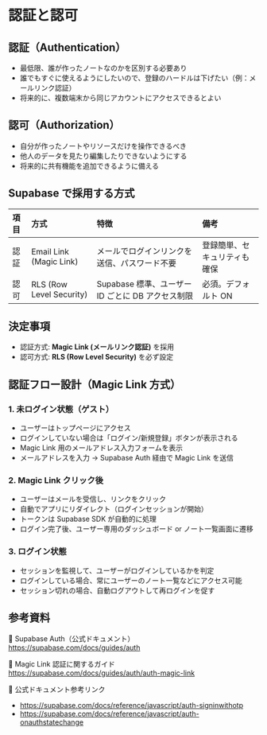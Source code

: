 # 認証と認可

## 認証（Authentication）

- 最低限、誰が作ったノートなのかを区別する必要あり
- 誰でもすぐに使えるようにしたいので、登録のハードルは下げたい（例：メールリンク認証）
- 将来的に、複数端末から同じアカウントにアクセスできるとよい

## 認可（Authorization）

- 自分が作ったノートやリソースだけを操作できるべき
- 他人のデータを見たり編集したりできないようにする
- 将来的に共有機能を追加できるように備える

## Supabase で採用する方式

| 項目 | 方式                     | 特徴                                              | 備考                         |
| :--- | :----------------------- | :------------------------------------------------ | :--------------------------- |
| 認証 | Email Link (Magic Link)  | メールでログインリンクを送信、パスワード不要      | 登録簡単、セキュリティも確保 |
| 認可 | RLS (Row Level Security) | Supabase 標準、ユーザー ID ごとに DB アクセス制限 | 必須。デフォルト ON          |

## 決定事項

- 認証方式: **Magic Link (メールリンク認証)** を採用
- 認可方式: **RLS (Row Level Security)** を必ず設定

## 認証フロー設計（Magic Link 方式）

### 1. 未ログイン状態（ゲスト）

- ユーザーはトップページにアクセス
- ログインしていない場合は「ログイン/新規登録」ボタンが表示される
- Magic Link 用のメールアドレス入力フォームを表示
- メールアドレスを入力 → Supabase Auth 経由で Magic Link を送信

### 2. Magic Link クリック後

- ユーザーはメールを受信し、リンクをクリック
- 自動でアプリにリダイレクト（ログインセッションが開始）
- トークンは Supabase SDK が自動的に処理
- ログイン完了後、ユーザー専用のダッシュボード or ノート一覧画面に遷移

### 3. ログイン状態

- セッションを監視して、ユーザーがログインしているかを判定
- ログインしている場合、常にユーザーのノート一覧などにアクセス可能
- セッション切れの場合、自動ログアウトして再ログインを促す

## 参考資料

🔗 Supabase Auth（公式ドキュメント）
https://supabase.com/docs/guides/auth

🔗 Magic Link 認証に関するガイド
https://supabase.com/docs/guides/auth/auth-magic-link

🔗 公式ドキュメント参考リンク

- https://supabase.com/docs/reference/javascript/auth-signinwithotp
- https://supabase.com/docs/reference/javascript/auth-onauthstatechange
